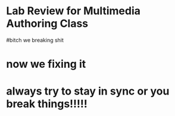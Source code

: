 # Lab Review for Multimedia Authoring Class

#bitch we breaking shit

# now we fixing it 

# always try to stay in sync or you break things!!!!!